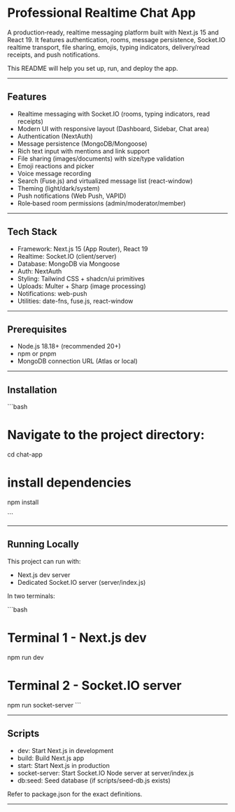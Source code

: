 # Professional Realtime Chat App

A production‑ready, realtime messaging platform built with Next.js 15 and React 19. It features authentication, rooms, message persistence, Socket.IO realtime transport, file sharing, emojis, typing indicators, delivery/read receipts, and push notifications.

This README will help you set up, run, and deploy the app.

---

## Features

- Realtime messaging with Socket.IO (rooms, typing indicators, read receipts)
- Modern UI with responsive layout (Dashboard, Sidebar, Chat area)
- Authentication (NextAuth)
- Message persistence (MongoDB/Mongoose)
- Rich text input with mentions and link support
- File sharing (images/documents) with size/type validation
- Emoji reactions and picker
- Voice message recording
- Search (Fuse.js) and virtualized message list (react-window)
- Theming (light/dark/system)
- Push notifications (Web Push, VAPID)
- Role‑based room permissions (admin/moderator/member)

---

## Tech Stack

- Framework: Next.js 15 (App Router), React 19
- Realtime: Socket.IO (client/server)
- Database: MongoDB via Mongoose
- Auth: NextAuth
- Styling: Tailwind CSS + shadcn/ui primitives
- Uploads: Multer + Sharp (image processing)
- Notifications: web-push
- Utilities: date-fns, fuse.js, react-window

---

## Prerequisites

- Node.js 18.18+ (recommended 20+)
- npm or pnpm
- MongoDB connection URL (Atlas or local)

---

## Installation

\`\`\`bash

# Navigate to the project directory:

cd chat-app

# install dependencies

npm install

\`\`\`

---

## Running Locally

This project can run with:

- Next.js dev server
- Dedicated Socket.IO server (server/index.js)

In two terminals:

\`\`\`bash

# Terminal 1 - Next.js dev

npm run dev

# Terminal 2 - Socket.IO server

npm run socket-server
\`\`\`

---

## Scripts

- dev: Start Next.js in development
- build: Build Next.js app
- start: Start Next.js in production
- socket-server: Start Socket.IO Node server at server/index.js
- db:seed: Seed database (if scripts/seed-db.js exists)

Refer to package.json for the exact definitions.

---
